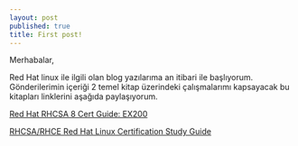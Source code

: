 ```yaml
---
layout: post
published: true
title: First post!
---
```


Merhabalar,

Red Hat linux ile ilgili olan blog yazılarıma an itibari ile başlıyorum.
Gönderilerimin içeriği 2 temel kitap üzerindeki çalışmalarımı kapsayacak bu kitapları
linklerini aşağıda paylaşıyorum.


[Red Hat RHCSA 8 Cert Guide: EX200](https://www.oreilly.com/library/view/red-hat-rhcsa/9780135938058/)

[RHCSA/RHCE Red Hat Linux Certification Study Guide](https://learning.oreilly.com/library/view/rhcsarhce-red-hat/9780071841948/)


